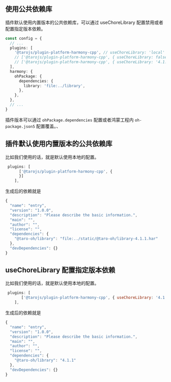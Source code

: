 ## 使用公共依赖库

插件默认使用内置版本的公共依赖库，可以通过 useChoreLibrary 配置禁用或者配置指定版本依赖。

```ts
const config = {
  // ...
  plugins: [
    '@tarojs/plugin-platform-harmony-cpp', // useChoreLibrary: 'local'
    // ['@tarojs/plugin-platform-harmony-cpp', { useChoreLibrary: false }],
    // ['@tarojs/plugin-platform-harmony-cpp', { useChoreLibrary: '4.1.0-alpha.0' }],
  ],
  harmony: {
    ohPackage: {
      dependencies: {
        library: 'file:../library',
      },
    },
  },
  // ...
}
```



插件版本可以通过 `ohPackage.dependencies` 配置或者鸿蒙工程内 `oh-package.json5` 配置覆盖。、

## 插件默认使用内置版本的公共依赖库

比如我们使用的话，就是默认使用本地的配置。

```js
 plugins: [
      ['@tarojs/plugin-platform-harmony-cpp', {
      }]
    ],
```



生成后的依赖就是

```js
{
  "name": "entry",
  "version": "1.0.0",
  "description": "Please describe the basic information.",
  "main": "",
  "author": "",
  "license": "",
  "dependencies": {
    "@taro-oh/library": "file:../static/@taro-oh/library-4.1.1.har"
  },
  "devDependencies": {}
}

```

## useChoreLibrary 配置指定版本依赖

比如我们使用的话，就是默认使用本地的配置。

```js
 plugins: [
       ['@tarojs/plugin-platform-harmony-cpp', { useChoreLibrary: '4.1.1' }],
    ],
```

生成后的依赖就是

```js
{
  "name": "entry",
  "version": "1.0.0",
  "description": "Please describe the basic information.",
  "main": "",
  "author": "",
  "license": "",
  "dependencies": {
    "@taro-oh/library": "4.1.1"
  },
  "devDependencies": {}
}

```

